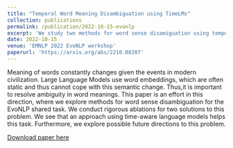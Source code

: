```yaml
---
title: "Temporal Word Meaning Disambiguation using TimeLMs"
collection: publications
permalink: /publication/2022-10-15-evonlp
excerpt: 'We study two methods for word sense disamiguation using temporal components.'
date: 2022-10-15
venue: 'EMNLP 2022 EvoNLP workshop'
paperurl: 'https://arxiv.org/abs/2210.08207'
---
```


Meaning of words constantly changes given the events in modern civilization. Large Language Models use word embeddings, which are often static and thus cannot cope with this semantic change. Thus,it is important to resolve ambiguity in word meanings. This paper is an effort in this direction, where we explore methods for word sense disambiguation for the EvoNLP shared task. We conduct rigorous ablations for two solutions to this problem. We see that an approach using time-aware language models helps this task. Furthermore, we explore possible future directions to this problem.

[Download paper here](https://arxiv.org/pdf/2210.08207.pdf)
